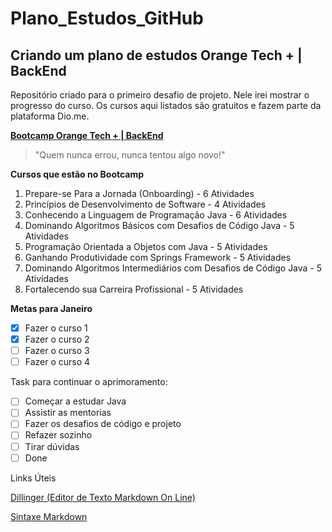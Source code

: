 # Plano_Estudos_GitHub

## Criando um plano de estudos Orange Tech + | BackEnd

Repositório criado para o primeiro desafio de projeto. Nele irei mostrar o progresso do curso. Os cursos aqui listados são gratuitos e fazem parte da plataforma Dio.me.

[**Bootcamp Orange Tech + | BackEnd**](https://web.dio.me/track/orange-tech-backend)

> "Quem nunca errou, nunca tentou algo novo!"

<!-- https://docs.github.com/pt/get-started/writing-on-github/getting-started-with-writing-and-formatting-on-github/basic-writing-and-formatting-syntax#quoting-code (esse código deixa o que está escrito escondido) 
[**Roadmap de Java** (Básico ao Avançado)](https://github.com/julianazanelatto/roadmap_java_repo/blob/main/README.md)--> 

[comment]: <igual a linha 9>

__Cursos que estão no Bootcamp__

1. Prepare-se Para a Jornada (Onboarding) - 6 Atividades
2. Princípios de Desenvolvimento de Software - 4 Atividades
3. Conhecendo a Linguagem de Programação Java - 6 Atividades
4. Dominando Algoritmos Básicos com Desafios de Código Java - 5 Atividades
5. Programação Orientada a Objetos com Java - 5 Atividades
6. Ganhando Produtividade com Springs Framework - 5 Atividades
7. Dominando Algoritmos Intermediários com Desafios de Código Java - 5 Atividades
8. Fortalecendo sua Carreira Profissional - 5 Atividades

__Metas para Janeiro__

- [x] Fazer o curso 1
- [x] Fazer o curso 2
- [ ] Fazer o curso 3
- [ ] Fazer o curso 4

Task para continuar o aprimoramento:
- [ ] Começar a estudar Java
- [ ] Assistir as mentorias
- [ ] Fazer os desafios de código e projeto
- [ ] Refazer sozinho
- [ ] Tirar dúvidas
- [ ] Done

Links Úteis

[Dillinger (Editor de Texto Markdown On Line)](https://dillinger.io/)

[Sintaxe Markdown](https://www.markdownguide.org/)
